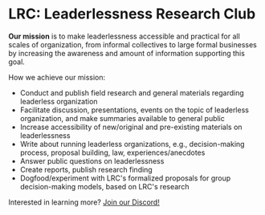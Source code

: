 # LRC: Leaderlessness Research Club

**Our mission** is to make leaderlessness accessible and practical for all
scales of organization, from informal collectives to large formal businesses by
increasing the awareness and amount of information supporting this goal.

How we achieve our mission:

  * Conduct and publish field research and general materials regarding
    leaderless organization
  * Facilitate discussion, presentations, events on the topic of leaderless
    organization, and make summaries available to general public
  * Increase accessibility of new/original and pre-existing materials on leaderlessness
  * Write about running leaderless organizations, e.g., decision-making
    process, proposal building, law, experiences/anecdotes
  * Answer public questions on leaderlessness
  * Create reports, publish research finding
  * Dogfood/experiment with LRC's formalized proposals for group
    decision-making models, based on LRC's research

Interested in learning more? [Join our Discord!](https://discord.gg/bBP3cU)
